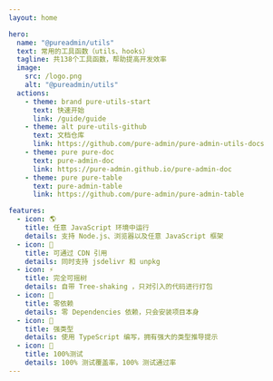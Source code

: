 ```yaml
---
layout: home

hero:
  name: "@pureadmin/utils"
  text: 常用的工具函数（utils、hooks）
  tagline: 共138个工具函数，帮助提高开发效率
  image:
    src: /logo.png
    alt: "@pureadmin/utils"
  actions:
    - theme: brand pure-utils-start
      text: 快速开始
      link: /guide/guide
    - theme: alt pure-utils-github
      text: 文档仓库
      link: https://github.com/pure-admin/pure-admin-utils-docs
    - theme: pure pure-doc
      text: pure-admin-doc
      link: https://pure-admin.github.io/pure-admin-doc
    - theme: pure pure-table
      text: pure-admin-table
      link: https://github.com/pure-admin/pure-admin-table

features:
  - icon: 🌎
    title: 任意 JavaScript 环境中运行
    details: 支持 Node.js、浏览器以及任意 JavaScript 框架
  - icon: 📡
    title: 可通过 CDN 引用
    details: 同时支持 jsdelivr 和 unpkg
  - icon: ⚡️
    title: 完全可摇树
    details: 自带 Tree-shaking ，只对引入的代码进行打包
  - icon: 💫
    title: 零依赖
    details: 零 Dependencies 依赖，只会安装项目本身
  - icon: 🦾
    title: 强类型
    details: 使用 TypeScript 编写，拥有强大的类型推导提示
  - icon: 💯
    title: 100%测试
    details: 100% 测试覆盖率，100% 测试通过率
---
```


<script setup>
import './.vitepress/theme/style/home-links.css'
import { onMounted } from 'vue'
// import { useMessage } from "./components/message"
import { addReleaseTag } from './.vitepress/utils/createElement.ts'

onMounted(() => {
  addReleaseTag()
})

// const mess = h("span", {}, [
//   "文档使用",
//   h(
//     "a",
//     {
//       href: "https://vitepress.vuejs.org/",
//       target: "_blank",
//       style: {
//         color: "#409eff",
//       },
//     },
//     [" vitepress "]
//   ),
//   h(
//     "span",
//     "编写，vitepress 处于非稳定版本阶段，如点击页面遇到卡顿，请刷新浏览器即可"
//   ),
// ])

// const { message } = useMessage()

// if(process.env.NODE_ENV !== 'development') message?.info(() => mess, { closable: true, duration: 12000 })
</script>
